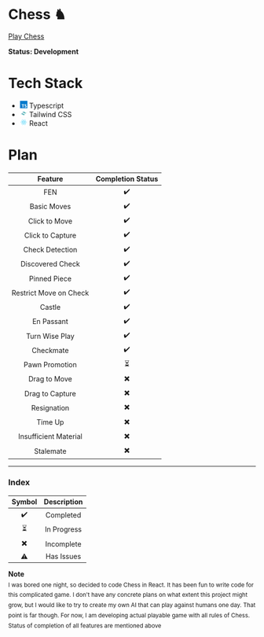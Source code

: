 # Chess ♞

[Play Chess](https://chess.suparthnarayanghimire.com.np)

**Status: Development**

# Tech Stack

- <img src="https://raw.githubusercontent.com/github/explore/80688e429a7d4ef2fca1e82350fe8e3517d3494d/topics/typescript/typescript.png" width="15px"/> Typescript
- <img src="https://raw.githubusercontent.com/github/explore/80688e429a7d4ef2fca1e82350fe8e3517d3494d/topics/tailwind/tailwind.png" width="15px"/> Tailwind CSS
- <img src="https://raw.githubusercontent.com/github/explore/80688e429a7d4ef2fca1e82350fe8e3517d3494d/topics/react/react.png" width="15px"/> React

# Plan

|        Feature         | Completion Status |
| :--------------------: | :---------------: |
|          FEN           |        ✔️         |
|      Basic Moves       |        ✔️         |
|     Click to Move      |        ✔️         |
|    Click to Capture    |        ✔️         |
|    Check Detection     |        ✔️         |
|    Discovered Check    |        ✔️         |
|      Pinned Piece      |        ✔️         |
| Restrict Move on Check |        ✔️         |
|         Castle         |        ✔️         |
|       En Passant       |        ✔️         |
|     Turn Wise Play     |        ✔️         |
|       Checkmate        |        ✔️         |
|     Pawn Promotion     |        ⏳         |
|      Drag to Move      |        ✖️         |
|    Drag to Capture     |        ✖️         |
|      Resignation       |        ✖️         |
|        Time Up         |        ✖️         |
| Insufficient Material  |        ✖️         |
|       Stalemate        |        ✖️         |

---

### Index

| Symbol | Description |
| :----: | :---------: |
|   ✔️   |  Completed  |
|   ⏳   | In Progress |
|   ✖️   | Incomplete  |
|   ⚠️   | Has Issues  |

**Note** \
<sub>I was bored one night, so decided to code Chess in React. It has been fun to write code for this complicated game. I don't have any concrete plans on what extent this project might grow, but I would like to try to create my own AI that can play against humans one day. That point is far though. For now, I am developing actual playable game with all rules of Chess. Status of completion of all features are mentioned above<sub>
